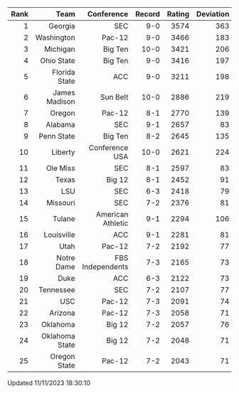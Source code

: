 | Rank  | Team                 | Conference           | Record   | Rating | Deviation |
| ---:  | ---:                 | ---:                 | ---:     | ---:   | ---:      |
| 1     | Georgia              | SEC                  | 9-0      | 3574   | 363       |
| 2     | Washington           | Pac-12               | 9-0      | 3466   | 183       |
| 3     | Michigan             | Big Ten              | 10-0     | 3421   | 206       |
| 4     | Ohio State           | Big Ten              | 9-0      | 3416   | 197       |
| 5     | Florida State        | ACC                  | 9-0      | 3211   | 198       |
| 6     | James Madison        | Sun Belt             | 10-0     | 2886   | 219       |
| 7     | Oregon               | Pac-12               | 8-1      | 2770   | 139       |
| 8     | Alabama              | SEC                  | 9-1      | 2657   | 83        |
| 9     | Penn State           | Big Ten              | 8-2      | 2645   | 135       |
| 10    | Liberty              | Conference USA       | 10-0     | 2621   | 224       |
| 11    | Ole Miss             | SEC                  | 8-1      | 2597   | 83        |
| 12    | Texas                | Big 12               | 8-1      | 2452   | 91        |
| 13    | LSU                  | SEC                  | 6-3      | 2418   | 79        |
| 14    | Missouri             | SEC                  | 7-2      | 2376   | 81        |
| 15    | Tulane               | American Athletic    | 9-1      | 2294   | 106       |
| 16    | Louisville           | ACC                  | 9-1      | 2281   | 81        |
| 17    | Utah                 | Pac-12               | 7-2      | 2192   | 77        |
| 18    | Notre Dame           | FBS Independents     | 7-3      | 2165   | 73        |
| 19    | Duke                 | ACC                  | 6-3      | 2122   | 73        |
| 20    | Tennessee            | SEC                  | 7-2      | 2107   | 77        |
| 21    | USC                  | Pac-12               | 7-3      | 2091   | 74        |
| 22    | Arizona              | Pac-12               | 7-3      | 2058   | 71        |
| 23    | Oklahoma             | Big 12               | 7-2      | 2057   | 76        |
| 24    | Oklahoma State       | Big 12               | 7-2      | 2048   | 71        |
| 25    | Oregon State         | Pac-12               | 7-2      | 2043   | 71        |

Updated 11/11/2023 18:30:10
